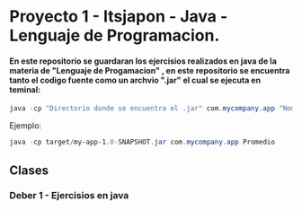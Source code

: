 # Proyecto 1 - Itsjapon - Java - Lenguaje de Programacion.

#### En este repositorio se guardaran los ejercisios realizados en java de la materia de "Lenguaje de Progamacion" , en este repositorio se encuentra tanto el codigo fuente como un archvio ".jar" el cual se ejecuta en teminal:

```powershell
java -cp "Directorio donde se encuentra el .jar" com.mycompany.app "Nombre de la clase o programa aejecutar"
```

Ejemplo:

```powershell
java -cp target/my-app-1.0-SNAPSHOT.jar com.mycompany.app Promedio
```

## Clases

### Deber 1 - Ejercisios en java


